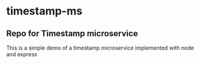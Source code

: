 # timestamp-ms
Repo for Timestamp microservice
-------------------------------

This is a simple demo of a timestamp microservice implemented with node and express
